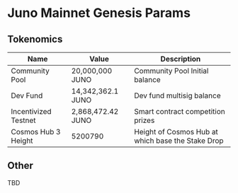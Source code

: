 # Juno Mainnet Genesis Params

## Tokenomics
| Name | Value | Description |
|---|---|---|
|Community Pool|20,000,000 JUNO |Community Pool Initial balance |
|Dev Fund|14,342,362.1 JUNO |Dev fund multisig balance|
|Incentivized Testnet|2,868,472.42 JUNO|Smart contract competition prizes|
|Cosmos Hub 3 Height|5200790|Height of Cosmos Hub at which base the Stake Drop|

## Other
TBD